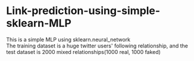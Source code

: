 # Link-prediction-using-simple-sklearn-MLP
This is a simple MLP using sklearn.neural_network</br>
The training dataset is a huge twitter users' following relationship, and the test dataset is 2000 mixed relationships(1000 real, 1000 faked)

